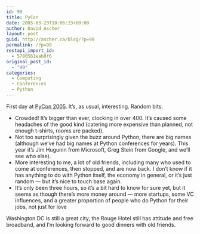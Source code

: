 ```yaml
---
id: 99
title: PyCon
date: 2005-03-23T10:06:23+00:00
author: David Ascher
layout: post
guid: http://ascher.ca/blog/?p=99
permalink: /?p=99
restapi_import_id:
  - 5780561eab8f6
original_post_id:
  - "99"
categories:
  - Computing
  - Conferences
  - Python
---
```

First day at [PyCon 2005](www.pycon.org/dc2005/). It&#8217;s, as usual, interesting. Random bits:

  * Crowded! It&#8217;s bigger than ever, clocking in over 400. It&#8217;s caused some headaches of the good kind (catering more expensive than planned, not enough t-shirts, rooms are packed).
  * Not too surprisingly given the buzz around Python, there are big names (although we&#8217;ve had big names at Python conferences for years). This year it&#8217;s Jim Hugunin from Microsoft, Greg Stein from Google, and we&#8217;ll see who else).
  * More interesting to me, a lot of old friends, including many who used to come at conferences, then stopped, and are now back. I don&#8217;t know if it has anything to do with Python itself, the economy in general, or it&#8217;s just random &#8212; but it&#8217;s nice to touch base again.
  * It&#8217;s only been three hours, so it&#8217;s a bit hard to know for sure yet, but it seems as though there&#8217;s more money around &#8212; more startups, some VC influences, and a greater proportion of people who do Python for their jobs, not just for love

Washington DC is still a great city, the Rouge Hotel still has attitude and free broadband, and I&#8217;m looking forward to good dinners with old friends.